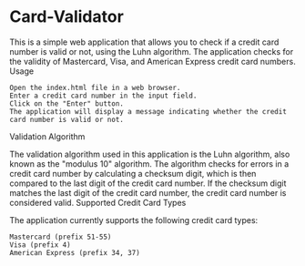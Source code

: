 # Card-Validator
This is a simple web application that allows you to check if a credit card number is valid or not, using the Luhn algorithm. The application checks for the validity of Mastercard, Visa, and American Express credit card numbers.
Usage

    Open the index.html file in a web browser.
    Enter a credit card number in the input field.
    Click on the "Enter" button.
    The application will display a message indicating whether the credit card number is valid or not.

Validation Algorithm

The validation algorithm used in this application is the Luhn algorithm, also known as the "modulus 10" algorithm. The algorithm checks for errors in a credit card number by calculating a checksum digit, which is then compared to the last digit of the credit card number. If the checksum digit matches the last digit of the credit card number, the credit card number is considered valid.
Supported Credit Card Types

The application currently supports the following credit card types:

    Mastercard (prefix 51-55)
    Visa (prefix 4)
    American Express (prefix 34, 37)
